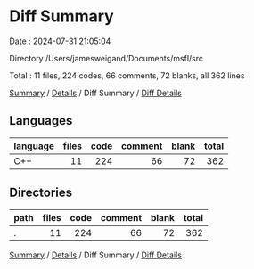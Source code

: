 # Diff Summary

Date : 2024-07-31 21:05:04

Directory /Users/jamesweigand/Documents/msfl/src

Total : 11 files,  224 codes, 66 comments, 72 blanks, all 362 lines

[Summary](results.md) / [Details](details.md) / Diff Summary / [Diff Details](diff-details.md)

## Languages
| language | files | code | comment | blank | total |
| :--- | ---: | ---: | ---: | ---: | ---: |
| C++ | 11 | 224 | 66 | 72 | 362 |

## Directories
| path | files | code | comment | blank | total |
| :--- | ---: | ---: | ---: | ---: | ---: |
| . | 11 | 224 | 66 | 72 | 362 |

[Summary](results.md) / [Details](details.md) / Diff Summary / [Diff Details](diff-details.md)
